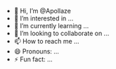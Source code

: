 - 👋 Hi, I’m @Apollaze
- 👀 I’m interested in ...
- 🌱 I’m currently learning ...
- 💞️ I’m looking to collaborate on ...
- 📫 How to reach me ...
- 😄 Pronouns: ...
- ⚡ Fun fact: ...

<!---
Apollaze/Apollaze is a ✨ special ✨ repository because its `README.md` (this file) appears on your GitHub profile.
You can click the Preview link to take a look at your changes.
--->
